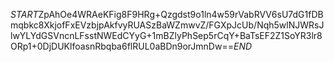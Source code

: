 $START$ZpAhOe4WRAeKFig8F9HRg+Qzgdst9o1ln4w59rVabRVV6sU7dG1fDBmqbkc8XkjofFxEVzbjpAkfvyRUASzBaWZmwvZ/FGXpJcUb/Nqh5wlNJWRsJlwYLYdGSVncnLFsstNWEdCYyG+1mBZlyPhSep5rCqY+BaTsEF2Z1SoYR3lr8ORp1+0DjDUKlfoasnRbqba6flRUL0aBDn9orJmnDw==$END$